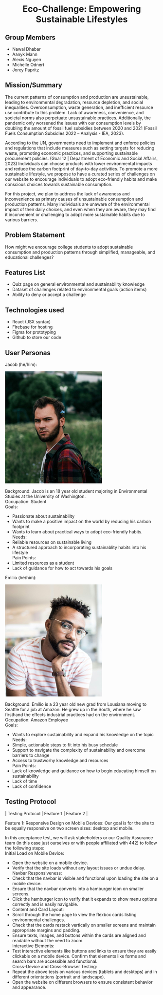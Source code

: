 <h1 align="center"> Eco-Challenge: Empowering Sustainable Lifestyles</h1>

## Group Members
- Nawal Dhabar
- Aanyk Mann
- Alexis Nguyen
- Michelle Odnert
- Jorey Papritz

## Mission/Summary
The current patterns of consumption and production are unsustainable, leading to environmental degradation, resource depletion, and social inequalities. Overconsumption, waste generation, and inefficient resource use contribute to this problem. Lack of awareness, convenience, and societal norms also perpetuate unsustainable practices. Additionally, the pandemic only worsened the issues with our consumption levels by doubling the amount of fossil fuel subsidies between 2020 and 2021 (Fossil Fuels Consumption Subsidies 2022 – Analysis - IEA, 2023).

According to the UN, governments need to implement and enforce policies and regulations that include measures such as setting targets for reducing waste, promoting economic practices, and supporting sustainable procurement policies. (Goal 12 | Department of Economic and Social Affairs, 2023) Individuals can choose products with lower environmental impacts and reduce the carbon footprint of day-to-day activities. To promote a more sustainable lifestyle, we propose to have a curated series of challenges on our website to encourage individuals to adopt eco-friendly habits and make conscious choices towards sustainable consumption.

For this project, we plan to address the lack of awareness and inconvenience as primary causes of unsustainable consumption and production patterns. Many individuals are unaware of the environmental impact of their daily choices, and even when they are aware, they may find it inconvenient or challenging to adopt more sustainable habits due to various barriers. 

## Problem Statement
How might we encourage college students to adopt sustainable consumption and production patterns through simplified, manageable, and educational challenges?

## Features List
- Quiz page on general environmental and sustainability knowledge
- Dataset of challenges related to environmental goals (action items) 
- Ability to deny or accept a challenge

## Technologies used
- React (JSX syntax)
- Firebase for hosting
- Figma for prototyping
- Github to store our code

## User Personas
Jacob (he/him):

![Jacob](/public/img/Persona1.jpg)

Background: Jacob is an 18 year old student majoring in Environmental Studies at the University of Washington.  
Occupation: Student  
Goals:
- Passionate about sustainability
- Wants to make a positive impact on the world by reducing his carbon footprint
- Wants to learn about practical ways to adopt eco-friendly habits.  
Needs: 
- Reliable resources on sustainable living 
- A structured approach to incorporating sustainablity habits into his lifestyle  
Pain Points: 
- Limited resources as a student
- Lack of guidance for how to act towards his goals


Emilio (he/him):

![Emilio](/public/img/Persona2.jpg)

Background: Emilio is a 23 year old new grad from Lousiana moving to Seattle for a job at Amazon. He grew up in the South, where he saw firsthand the effects industrial practices had on the environment.
Occupation: Amazon Employee  
Goals: 
- Wants to explore sustainability and expand his knowledge on the topic  
Needs: 
- Simple, actionable steps to fit into his busy schedule
- Support to navigate the complexity of sustainability and overcome barriers to change
- Access to trustworhy knowledge and resources  
Pain Points:
- Lack of knowledge and guidance on how to begin educating himself on sustainability
- Lack of time
- Lack of confidence


## Testing Protocol
| Testing Protocol | Feature 1 | Feature 2 |

Feature 1: Responsive Design on Mobile Devices: Our goal is for the site to be equally responsive on two screen sizes: desktop and mobile.

In this acceptance test, we will ask stakeholders or our Quality Assurance team (in this case just ourselves or with people affiliated with 442) to follow the following steps:  
Initial Load on Mobile Device:
- Open the website on a mobile device.
- Verify that the site loads without any layout issues or undue delay.  
Navbar Responsiveness:
- Check that the navbar is visible and functional upon loading the site on a mobile device.
- Ensure that the navbar converts into a hamburger icon on smaller screens.
- Click the hamburger icon to verify that it expands to show menu options correctly and is easily navigable.
- Content and Card Layout:
- Scroll through the home page to view the flexbox cards listing environmental challenges.
- Check that the cards restack vertically on smaller screens and maintain appropriate margins and padding.
- Ensure texts, images, and buttons within the cards are aligned and readable without the need to zoom.  
Interactive Elements:
- Test interactive elements like buttons and links to ensure they are easily clickable on a mobile device.
Confirm that elements like forms and search bars are accessible and functional.  
Cross-Device and Cross-Browser Testing:
- Repeat the above tests on various devices (tablets and desktops) and in different orientations (portrait and landscape).
- Open the website on different browsers to ensure consistent behavior and appearance.  



